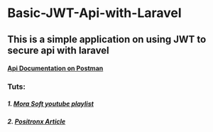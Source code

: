 ﻿# Basic-JWT-Api-with-Laravel
 
 ## This is a simple application on using JWT to secure api with laravel

#### [Api Documentation on Postman](https://documenter.getpostman.com/view/12864326/U16nLjkb)

### Tuts:
##### 1. [Mora Soft youtube playlist](https://www.youtube.com/playlist?list=PLftLUHfDSiZ6MfN8UhhcXDhh64eejvIKK)
##### 2. [Positronx Article](https://www.positronx.io/laravel-jwt-authentication-tutorial-user-login-signup-api/)
